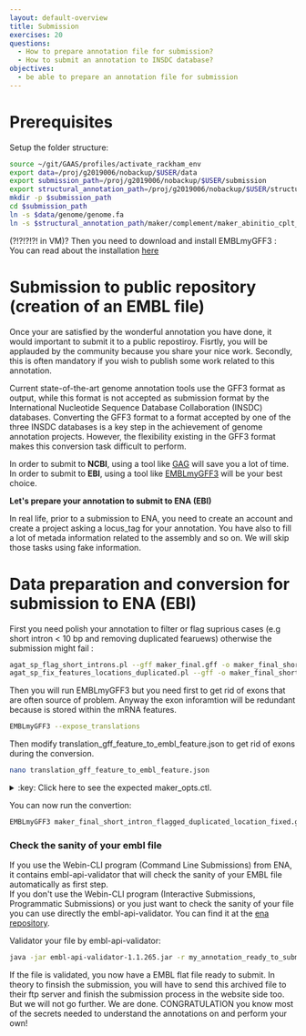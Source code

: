 ```yaml
---
layout: default-overview
title: Submission
exercises: 20
questions:
  - How to prepare annotation file for submission?
  - How to submit an annotation to INSDC database?
objectives:
  - be able to prepare an annotation file for submission
---
```


# Prerequisites

Setup the folder structure:

```bash
source ~/git/GAAS/profiles/activate_rackham_env
export data=/proj/g2019006/nobackup/$USER/data
export submission_path=/proj/g2019006/nobackup/$USER/submission
export structural_annotation_path=/proj/g2019006/nobackup/$USER/structural_annotation
mkdir -p $submission_path
cd $submission_path
ln -s $data/genome/genome.fa
ln -s $structural_annotation_path/maker/complement/maker_abinitio_cplt_by_evidence.gff maker_final.gff

```

(?!?!?!?! in VM)? Then you need to download and install EMBLmyGFF3 :  
You can read about the installation [here](https://github.com/NBISweden/EMBLmyGFF3#installation)


# Submission to public repository (creation of an EMBL file)

Once your are satisfied by the wonderful annotation you have done, it would important to submit it to a public repostiroy. Fisrtly, you will be applauded by the community because you share your nice work. Secondly, this is often mandatory if you wish to publish some work related to this annotation.

Current state-of-the-art genome annotation tools use the GFF3 format as output, while this format is not accepted as submission format by the International Nucleotide Sequence Database Collaboration (INSDC) databases. Converting the GFF3 format to a format accepted by one of the three INSDC databases is a key step in the achievement of genome annotation projects. However, the flexibility existing in the GFF3 format makes this conversion task difficult to perform.

In order to submit to **NCBI**, using a tool like [GAG](https://genomeannotation.github.io/GAG/) will save you a lot of time.  
In order to submit to **EBI**, using a tool like [EMBLmyGFF3](https://github.com/NBISweden/EMBLmyGFF3) will be your best choice.

**Let's prepare your annotation to submit to ENA (EBI)**

In real life, prior to a submission to ENA, you need to create an account and create a project asking a locus_tag for your annotation. You have also to fill a lot of metada information related to the assembly and so on. We will skip those tasks using fake information.

# Data preparation and conversion for submission to ENA (EBI) 
First you need polish your annotation to filter or flag suprious cases (e.g short intron < 10 bp and removing duplicated fearuews) otherwise the submission might fail :  
```bash
agat_sp_flag_short_introns.pl --gff maker_final.gff -o maker_final_short_intron_flagged.gff
agat_sp_fix_features_locations_duplicated.pl --gff -o maker_final_short_intron_flagged_duplicated_location_fixed.gff
```

Then you will run EMBLmyGFF3 but you need first to get rid of exons that are often source of problem. Anyway the exon inforamtion will be redundant because is stored within the mRNA features.  

```bash
EMBLmyGFF3 --expose_translations
```

Then modify translation_gff_feature_to_embl_feature.json to get rid of exons during the conversion.  

```bash
nano translation_gff_feature_to_embl_feature.json
```
<details>
<summary>:key: Click here to see the expected maker_opts.ctl.</summary>  
{% highlight bash %}  
  ...  
 "exon": {   
   "remove": true  
 },  
  ...   
{% endhighlight %}  
</details>    

  
You can now run the convertion:  

```bash
EMBLmyGFF3 maker_final_short_intron_flagged_duplicated_location_fixed.gff genome.fa -o my_annotation_ready_to_
```

### Check the sanity of your embl file

If you use the Webin-CLI program (Command Line Submissions) from ENA, it contains  embl-api-validator that will check the sanity of your EMBL file automatically as first step.  
If you don't use the Webin-CLI program (Interactive Submissions, Programmatic Submissions) or you just want to check the sanity of your file you can use directly the embl-api-validator. You can find it at the [ena repository](https://github.com/enasequence/sequencetools).  

Validator your file by embl-api-validator:

```bash
java -jar embl-api-validator-1.1.265.jar -r my_annotation_ready_to_submit.embl
```

If the file is validated, you now have a EMBL flat file ready to submit. In theory to finsish the submission, you will have to send this archived file to their ftp server and finish the submission process in the website side too.
But we will not go further. We are done. CONGRATULATION you know most of the secrets needed to understand the annotations on and perform your own!  

